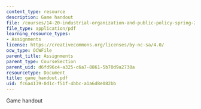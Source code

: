 ```yaml
---
content_type: resource
description: Game handout
file: /courses/14-20-industrial-organization-and-public-policy-spring-2003/fc6a41390d1cf51f4bbca1a6d8e082bb_game_handout.pdf
file_type: application/pdf
learning_resource_types:
- Assignments
license: https://creativecommons.org/licenses/by-nc-sa/4.0/
ocw_type: OCWFile
parent_title: Assignments
parent_type: CourseSection
parent_uid: d6fd96c4-a325-c6a7-8861-5b70d9a2738a
resourcetype: Document
title: game_handout.pdf
uid: fc6a4139-0d1c-f51f-4bbc-a1a6d8e082bb
---
```

Game handout